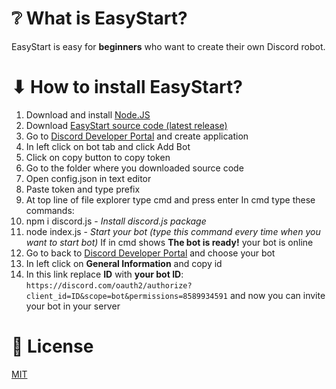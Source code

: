 # ❔ What is EasyStart?
EasyStart is easy for **beginners** who want to create their own Discord robot.
# ⬇ How to install EasyStart?
1. Download and install [Node.JS](https://nodejs.org/en/download/)
2. Download [EasyStart source code (latest release)](https://github.com/daneeskripter/EasyStart/releases)
3. Go to [Discord Developer Portal](https://discord.com/developers) and create application
4. In left click on bot tab and click Add Bot
5. Click on copy button to copy token
6. Go to the folder where you downloaded source code
7. Open config.json in text editor
8. Paste token and type prefix
9. At top line of file explorer type cmd and press enter
In cmd type these commands: 
10. npm i discord.js - *Install discord.js package*
11. node index.js - *Start your bot (type this command every time when you want to start bot)*
If in cmd shows **The bot is ready!** your bot is online
12. Go to back to [Discord Developer Portal](https://discord.com/developers) and choose your bot
13. In left click on **General Information** and copy id
14. In this link replace **ID** with **your bot ID**: ```https://discord.com/oauth2/authorize?client_id=ID&scope=bot&permissions=8589934591``` and now you can invite your bot in your server
# 📜 License
[MIT](https://github.com/DaneeSkripter/EasyStart/blob/main/LICENSE)
